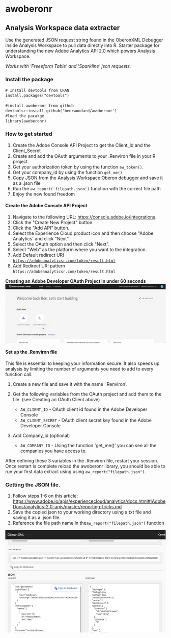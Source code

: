 # awoberonr

## Analysis Workspace data extracter

Use the generated JSON request string found in the OberonXML Debugger inside Analysis Workspace to pull data directly into R.   Starter package for understanding the new Adobe Analytics API 2.0 which powers Analysis Workspace.

*Works with 'Freeeform Table' and 'Sparkline' json requests.*

### Install the package

```
# Install devtools from CRAN
install.packages("devtools")

#install awoberonr from github
devtools::install_github('benrwoodard/awoberonr') 
#load the pacakge
library(awoberonr) 
``` 
  
### How to get started

  1. Create the Adobe Console API Project to get the Client_Id and the Client_Secret
  2. Create and add the OAuth arguments to your .Renviron file in your R project.
  3. Get your authorization token by using the function `aw_token()`.
  4. Get your company_id by using the function `get_me()` 
  5. Copy JSON from the Analysis Workspace Oberon debugger and save it as a .json file
  6. Run the `aw_report('filepath.json')` function with the correct file path
  7. Enjoy the new found freedom
  
#### Create the Adobe Console API Project 

  1. Navigate to the following URL: https://console.adobe.io/integrations.
  2. Click the "Create New Project" button.
  3. Click the "Add API" button.
  4. Select the Experience Cloud product icon and then choose "Adobe Analytics' and click "Next".
  5. Select the  OAuth option and then click "Next".
  6. Select "Web" as the platform where you want to the integration.
  7. Add Default redirect URI <code>https://adobeanalyticsr.com/token/result.html</code>
  8. Add Redirect URI pattern <code>https://adobeanalyticsr\.com/token/result\.html</code>
    
**Creating an Adobe Developer OAuth Project in under 60 seconds**
<img src="man/figures/createoauthproject.gif" align="center" />

  
#### Set up the .Renviron file

This file is essential to keeping your information secure. It also speeds up analysis by limiting the number of arguments you need to add to every function call.
  
  1. Create a new file and save it with the name '.Renviron'.
  2. Get the following variables from the OAuth project and add them to the file. (see Creating an OAuth Client above)

      * `AW_CLIENT_ID` - OAuth client id found in the Adobe Developer Console
      * `AW_CLIENT_SECRET` - OAuth client secret key found in the Adobe Developer Console

  3. Add Company_id (optional)

      * `AW_COMPANY_ID` - Using the function 'get_me()' you can see all the companies you have access to.

After defining these 3 variables in the .Renviron file, restart your session.  Once restart is complete reload
the awoberonr library, you should be able to run your first data extract using using `aw_report("filepath.json")`.

### Getting the JSON file.

  1. Follow steps 1-6 on this article: https://www.adobe.io/apis/experiencecloud/analytics/docs.html#!AdobeDocs/analytics-2.0-apis/master/reporting-tricks.md
  2. Save the copied json to your working directory using a txt file and saving it as a .json file.
  3. Reference the file path name in the`aw_report("filepath.json")` function
  
<img src="man/figures/tips_copy_json.png" align="center" />
